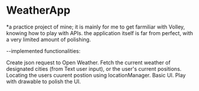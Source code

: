 # WeatherApp

*a practice project of mine; 
 it is mainly for me to get farmiliar with Volley, knowing how to play with APIs.
 the application itself is far from perfect, with a very limited amount of polishing.

--implemented functionalities:

Create json request to Open Weather.
Fetch the current weather of designated cities (from Text user input), or the user's current positions.
Locating the users cuurent postion using locationManager.
Basic UI.
Play with drawable to polish the UI.
